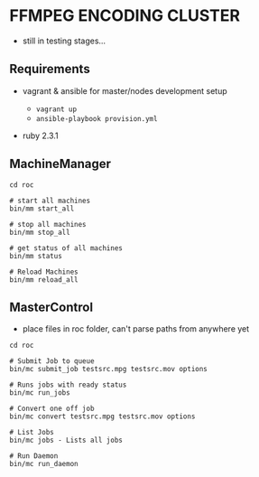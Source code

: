 # FFMPEG ENCODING CLUSTER
- still in testing stages...

## Requirements
- vagrant & ansible for master/nodes development setup
  - ```vagrant up```
  - ```ansible-playbook provision.yml```

- ruby 2.3.1


## MachineManager
```
cd roc

# start all machines
bin/mm start_all

# stop all machines
bin/mm stop_all

# get status of all machines
bin/mm status

# Reload Machines
bin/mm reload_all
```

## MasterControl
- place files in roc folder, can't parse paths from anywhere yet
```
cd roc

# Submit Job to queue
bin/mc submit_job testsrc.mpg testsrc.mov options

# Runs jobs with ready status
bin/mc run_jobs

# Convert one off job
bin/mc convert testsrc.mpg testsrc.mov options

# List Jobs
bin/mc jobs - Lists all jobs

# Run Daemon
bin/mc run_daemon
```
